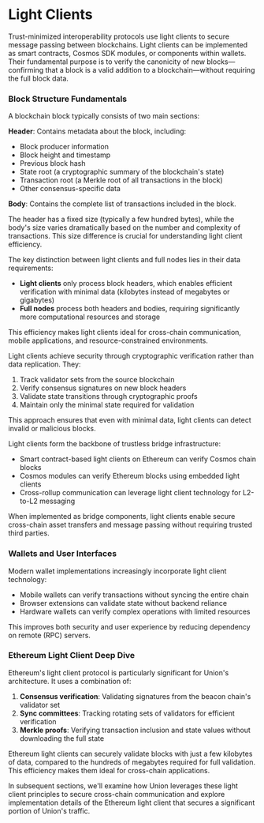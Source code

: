 # Light Clients

Trust-minimized interoperability protocols use light clients to secure message passing between blockchains. Light clients can be implemented as smart contracts, Cosmos SDK modules, or components within wallets. Their fundamental purpose is to verify the canonicity of new blocks—confirming that a block is a valid addition to a blockchain—without requiring the full block data.

### Block Structure Fundamentals

A blockchain block typically consists of two main sections:

**Header**: Contains metadata about the block, including:

- Block producer information
- Block height and timestamp
- Previous block hash
- State root (a cryptographic summary of the blockchain's state)
- Transaction root (a Merkle root of all transactions in the block)
- Other consensus-specific data

**Body**: Contains the complete list of transactions included in the block.

The header has a fixed size (typically a few hundred bytes), while the body's size varies dramatically based on the number and complexity of transactions. This size difference is crucial for understanding light client efficiency.

The key distinction between light clients and full nodes lies in their data requirements:

- **Light clients** only process block headers, which enables efficient verification with minimal data (kilobytes instead of megabytes or gigabytes)
- **Full nodes** process both headers and bodies, requiring significantly more computational resources and storage

This efficiency makes light clients ideal for cross-chain communication, mobile applications, and resource-constrained environments.

Light clients achieve security through cryptographic verification rather than data replication. They:

1. Track validator sets from the source blockchain
1. Verify consensus signatures on new block headers
1. Validate state transitions through cryptographic proofs
1. Maintain only the minimal state required for validation

This approach ensures that even with minimal data, light clients can detect invalid or malicious blocks.

Light clients form the backbone of trustless bridge infrastructure:

- Smart contract-based light clients on Ethereum can verify Cosmos chain blocks
- Cosmos modules can verify Ethereum blocks using embedded light clients
- Cross-rollup communication can leverage light client technology for L2-to-L2 messaging

When implemented as bridge components, light clients enable secure cross-chain asset transfers and message passing without requiring trusted third parties.

### Wallets and User Interfaces

Modern wallet implementations increasingly incorporate light client technology:

- Mobile wallets can verify transactions without syncing the entire chain
- Browser extensions can validate state without backend reliance
- Hardware wallets can verify complex operations with limited resources

This improves both security and user experience by reducing dependency on remote (RPC) servers.

### Ethereum Light Client Deep Dive

Ethereum's light client protocol is particularly significant for Union's architecture. It uses a combination of:

1. **Consensus verification**: Validating signatures from the beacon chain's validator set
1. **Sync committees**: Tracking rotating sets of validators for efficient verification
1. **Merkle proofs**: Verifying transaction inclusion and state values without downloading the full state

Ethereum light clients can securely validate blocks with just a few kilobytes of data, compared to the hundreds of megabytes required for full validation. This efficiency makes them ideal for cross-chain applications.

In subsequent sections, we'll examine how Union leverages these light client principles to secure cross-chain communication and explore implementation details of the Ethereum light client that secures a significant portion of Union's traffic.
